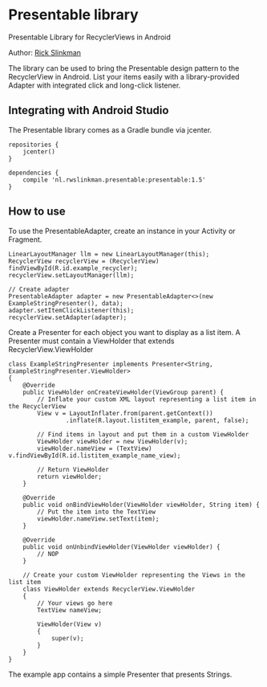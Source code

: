Presentable library
=======

Presentable Library for RecyclerViews in Android

Author: [Rick Slinkman](<http://rwslinkman.nl>)

The library can be used to bring the Presentable design pattern to the RecyclerView in Android.
List your items easily with a library-provided Adapter with integrated click and long-click listener.

Integrating with Android Studio
-------------------------------

The Presentable library comes as a Gradle bundle via jcenter.
```
repositories {
    jcenter()
}
```

```
dependencies {
	compile 'nl.rwslinkman.presentable:presentable:1.5'
}
```

How to use
----------
To use the PresentableAdapter, create an instance in your Activity or Fragment.

```
LinearLayoutManager llm = new LinearLayoutManager(this);
RecyclerView recyclerView = (RecyclerView) findViewById(R.id.example_recycler);
recyclerView.setLayoutManager(llm);

// Create adapter
PresentableAdapter adapter = new PresentableAdapter<>(new ExampleStringPresenter(), data);
adapter.setItemClickListener(this);
recyclerView.setAdapter(adapter);
```

Create a Presenter for each object you want to display as a list item.
A Presenter must contain a ViewHolder that extends RecyclerView.ViewHolder

```
class ExampleStringPresenter implements Presenter<String, ExampleStringPresenter.ViewHolder>
{
    @Override
    public ViewHolder onCreateViewHolder(ViewGroup parent) {
        // Inflate your custom XML layout representing a list item in the RecyclerView
        View v = LayoutInflater.from(parent.getContext())
                .inflate(R.layout.listitem_example, parent, false);

        // Find items in layout and put them in a custom ViewHolder
        ViewHolder viewHolder = new ViewHolder(v);
        viewHolder.nameView = (TextView) v.findViewById(R.id.listitem_example_name_view);

        // Return ViewHolder
        return viewHolder;
    }

    @Override
    public void onBindViewHolder(ViewHolder viewHolder, String item) {
        // Put the item into the TextView
        viewHolder.nameView.setText(item);
    }

    @Override
    public void onUnbindViewHolder(ViewHolder viewHolder) {
        // NOP
    }

    // Create your custom ViewHolder representing the Views in the list item
    class ViewHolder extends RecyclerView.ViewHolder
    {
        // Your views go here
        TextView nameView;

        ViewHolder(View v)
        {
            super(v);
        }
    }
}
```

The example app contains a simple Presenter that presents Strings.
